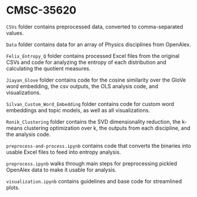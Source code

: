 # CMSC-35620

`CSVs` folder contains preprocessed data, converted to comma-separated values.

`Data` folder contains data for an array of Physics disciplines from OpenAlex.

`Felix_Entropy_Q` folder contains processed Excel files from the original CSVs and code for analyzing the entropy of each distribution and calculating the quotient measures.

`Jiayan_Glove` folder contains code for the cosine similarity over the GloVe word embedding, the csv outputs, the OLS analysis code, and visualizations.

`Silvan_Custom_Word_Embedding` folder contains code for custom word embeddings and topic models, as well as all visualizations.

`Ronik_Clustering` folder contains the SVD dimensionality reduction, the k-means clustering optimization over k, the outputs from each discipline, and the analysis code. 

`preprocess-and-process.ipynb` contains code that converts the binaries into usable Excel files to feed into entropy analysis.

`preprocess.ipynb` walks through main steps for preprocessing pickled OpenAlex data to make it usable for analysis.

`visualization.ipynb` contains guidelines and base code for streamlined plots.
